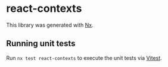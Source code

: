 # react-contexts

This library was generated with [Nx](https://nx.dev).

## Running unit tests

Run `nx test react-contexts` to execute the unit tests via [Vitest](https://vitest.dev/).
